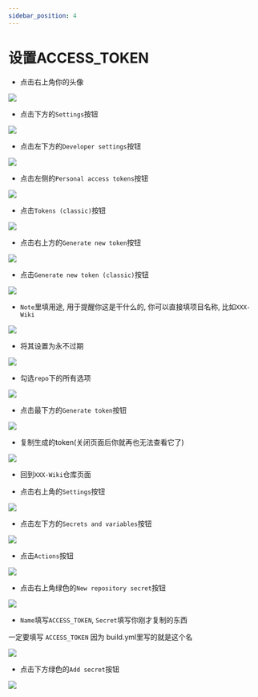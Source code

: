 ```yaml
---
sidebar_position: 4
---
```


# 设置ACCESS_TOKEN

* 点击右上角你的头像

![](_images/Github头像.png)

* 点击下方的`Settings`按钮

![](_images/头像后Settings按钮.png)

* 点击左下方的`Developer settings`按钮

![](_images/DeveloperSettings.png)

* 点击左侧的`Personal access tokens`按钮

![](_images/PersonalAccessTokens.png)

* 点击`Tokens (classic)`按钮

![](_images/TokensClassic.png)

* 点击右上方的`Generate new token`按钮

![](_images/GenerateNewToken.png)

* 点击`Generate new token (classic)`按钮

![](_images/GenerateNewTokenClassic.png)

* `Note`里填用途, 用于提醒你这是干什么的, 你可以直接填项目名称, 比如`XXX-Wiki`

![](_images/Note.png)

* 将其设置为永不过期

![](_images/永不过期.png)

* 勾选`repo`下的所有选项

![](_images/repo.png)

* 点击最下方的`Generate token`按钮

![](_images/generate.png)

* 复制生成的token(关闭页面后你就再也无法查看它了)

![](_images/token.png)

* 回到`XXX-Wiki`仓库页面

* 点击右上角的`Settings`按钮

![](_images/Settings.png)

* 点击左下方的`Secrets and variables`按钮

![](_images/SecretsAndVariables.png)

* 点击`Actions`按钮

![](_images/Actions.png)

* 点击右上角绿色的`New repository secret`按钮

![](_images/NewRepositorySecret.png)

* `Name`填写`ACCESS_TOKEN`, `Secret`填写你刚才复制的东西

一定要填写 `ACCESS_TOKEN` 因为 build.yml里写的就是这个名

![](_images/ACCESS_TOKEN.png)

* 点击下方绿色的`Add secret`按钮

![](_images/AddSecret.png)
